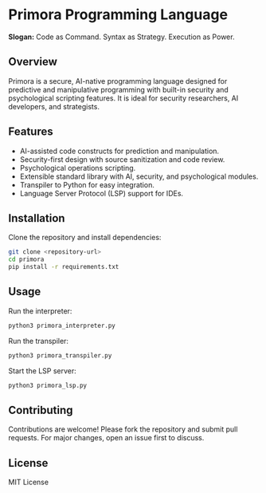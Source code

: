 # Primora Programming Language

**Slogan:** Code as Command. Syntax as Strategy. Execution as Power.

## Overview

Primora is a secure, AI-native programming language designed for predictive and manipulative programming with built-in security and psychological scripting features. It is ideal for security researchers, AI developers, and strategists.

## Features

- AI-assisted code constructs for prediction and manipulation.
- Security-first design with source sanitization and code review.
- Psychological operations scripting.
- Extensible standard library with AI, security, and psychological modules.
- Transpiler to Python for easy integration.
- Language Server Protocol (LSP) support for IDEs.

## Installation

Clone the repository and install dependencies:

```bash
git clone <repository-url>
cd primora
pip install -r requirements.txt
```

## Usage

Run the interpreter:

```bash
python3 primora_interpreter.py
```

Run the transpiler:

```bash
python3 primora_transpiler.py
```

Start the LSP server:

```bash
python3 primora_lsp.py
```

## Contributing

Contributions are welcome! Please fork the repository and submit pull requests. For major changes, open an issue first to discuss.

## License

MIT License
